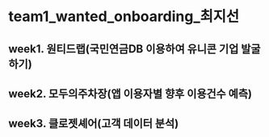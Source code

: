 # team1_wanted_onboarding_최지선

## week1. 원티드랩(국민연금DB 이용하여 유니콘 기업 발굴하기)

## week2. 모두의주차장(앱 이용자별 향후 이용건수 예측)

## week3. 클로젯셰어(고객 데이터 분석)

